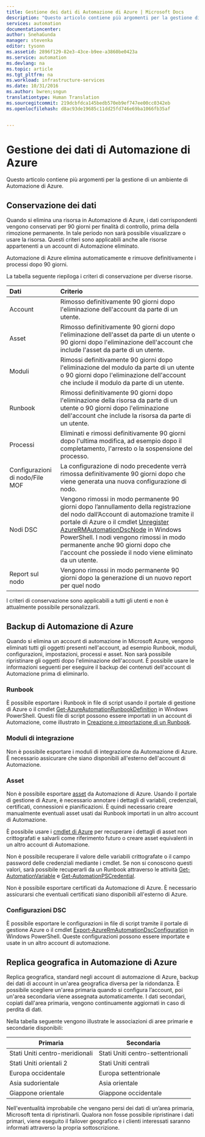 ```yaml
---
title: Gestione dei dati di Automazione di Azure | Microsoft Docs
description: "Questo articolo contiene più argomenti per la gestione di un ambiente di Automazione di Azure.  Include attualmente conservazione dei dati e backup del ripristino di emergenza di Automazione di Azure in Automazione di Azure."
services: automation
documentationcenter: 
author: SnehaGunda
manager: stevenka
editor: tysonn
ms.assetid: 2896f129-82e3-43ce-b9ee-a3860be0423a
ms.service: automation
ms.devlang: na
ms.topic: article
ms.tgt_pltfrm: na
ms.workload: infrastructure-services
ms.date: 10/31/2016
ms.author: bwren;sngun
translationtype: Human Translation
ms.sourcegitcommit: 219dcbfdca145bedb570eb9ef747ee00cc0342eb
ms.openlocfilehash: d8ac93de19685c11dd25fd746e69ba1066fb35af


---
```

# <a name="managing-azure-automation-data"></a>Gestione dei dati di Automazione di Azure
Questo articolo contiene più argomenti per la gestione di un ambiente di Automazione di Azure.

## <a name="data-retention"></a>Conservazione dei dati
Quando si elimina una risorsa in Automazione di Azure, i dati corrispondenti vengono conservati per 90 giorni per finalità di controllo, prima della rimozione permanente.  In tale periodo non sarà possibile visualizzare o usare la risorsa.  Questi criteri sono applicabili anche alle risorse appartenenti a un account di Automazione eliminato.

Automazione di Azure elimina automaticamente e rimuove definitivamente i processi dopo 90 giorni.

La tabella seguente riepiloga i criteri di conservazione per diverse risorse.

| Dati | Criterio |
|:--- |:--- |
| Account |Rimosso definitivamente 90 giorni dopo l'eliminazione dell'account da parte di un utente. |
| Asset |Rimosso definitivamente 90 giorni dopo l'eliminazione dell'asset da parte di un utente o 90 giorni dopo l'eliminazione dell'account che include l'asset da parte di un utente. |
| Moduli |Rimossi definitivamente 90 giorni dopo l'eliminazione del modulo da parte di un utente o 90 giorni dopo l'eliminazione dell'account che include il modulo da parte di un utente. |
| Runbook |Rimossi definitivamente 90 giorni dopo l'eliminazione della risorsa da parte di un utente o 90 giorni dopo l'eliminazione dell'account che include la risorsa da parte di un utente. |
| Processi |Eliminati e rimossi definitivamente 90 giorni dopo l'ultima modifica, ad esempio dopo il completamento, l'arresto o la sospensione del processo. |
| Configurazioni di nodo/File MOF |La configurazione di nodo precedente verrà rimossa definitivamente 90 giorni dopo che viene generata una nuova configurazione di nodo. |
| Nodi DSC |Vengono rimossi in modo permanente 90 giorni dopo l’annullamento della registrazione del nodo dall’Account di automazione tramite il portale di Azure o il cmdlet [Unregister AzureRMAutomationDscNode](https://msdn.microsoft.com/library/mt603500.aspx) in Windows PowerShell. I nodi vengono rimossi in modo permanente anche 90 giorni dopo che l'account che possiede il nodo viene eliminato da un utente. |
| Report sul nodo |Vengono rimossi in modo permanente 90 giorni dopo la generazione di un nuovo report per quel nodo |

I criteri di conservazione sono applicabili a tutti gli utenti e non è attualmente possibile personalizzarli.

## <a name="backing-up-azure-automation"></a>Backup di Automazione di Azure
Quando si elimina un account di automazione in Microsoft Azure, vengono eliminati tutti gli oggetti presenti nell'account, ad esempio Runbook, moduli, configurazioni, impostazioni, processi e asset. Non sarà possibile ripristinare gli oggetti dopo l'eliminazione dell'account.  È possibile usare le informazioni seguenti per eseguire il backup dei contenuti dell'account di Automazione prima di eliminarlo. 

### <a name="runbooks"></a>Runbook
È possibile esportare i Runbook in file di script usando il portale di gestione di Azure o il cmdlet [Get-AzureAutomationRunbookDefinition](https://msdn.microsoft.com/library/dn690269.aspx) in Windows PowerShell.  Questi file di script possono essere importati in un account di Automazione, come illustrato in [Creazione o importazione di un Runbook](https://msdn.microsoft.com/library/dn643637.aspx).

### <a name="integration-modules"></a>Moduli di integrazione
Non è possibile esportare i moduli di integrazione da Automazione di Azure.  È necessario assicurare che siano disponibili all'esterno dell'account di Automazione.

### <a name="assets"></a>Asset
Non è possibile esportare [asset](https://msdn.microsoft.com/library/dn939988.aspx) da Automazione di Azure.  Usando il portale di gestione di Azure, è necessario annotare i dettagli di variabili, credenziali, certificati, connessioni e pianificazioni.  È quindi necessario creare manualmente eventuali asset usati dai Runbook importati in un altro account di Automazione.

È possibile usare i [cmdlet di Azure](https://msdn.microsoft.com/library/dn690262.aspx) per recuperare i dettagli di asset non crittografati e salvarli come riferimento futuro o creare asset equivalenti in un altro account di Automazione.

Non è possibile recuperare il valore delle variabili crittografate o il campo password delle credenziali mediante i cmdlet.  Se non si conoscono questi valori, sarà possibile recuperarli da un Runbook attraverso le attività [Get-AutomationVariable](https://msdn.microsoft.com/library/dn940012.aspx) e [Get-AutomationPSCredential](https://msdn.microsoft.com/library/dn940015.aspx).

Non è possibile esportare certificati da Automazione di Azure.  È necessario assicurarsi che eventuali certificati siano disponibili all'esterno di Azure.

### <a name="dsc-configurations"></a>Configurazioni DSC
È possibile esportare le configurazioni in file di script tramite il portale di gestione Azure o il cmdlet [Export-AzureRmAutomationDscConfiguration](https://msdn.microsoft.com/library/mt603485.aspx) in Windows PowerShell. Queste configurazioni possono essere importate e usate in un altro account di automazione.

## <a name="geo-replication-in-azure-automation"></a>Replica geografica in Automazione di Azure
Replica geografica, standard negli account di automazione di Azure, backup dei dati di account in un'area geografica diversa per la ridondanza. È possibile scegliere un'area primaria quando si configura l’account, poi un'area secondaria viene assegnata automaticamente. I dati secondari, copiati dall'area primaria, vengono continuamente aggiornati in caso di perdita di dati.  

Nella tabella seguente vengono illustrate le associazioni di aree primarie e secondarie disponibili:

| Primaria | Secondaria |
| --- | --- |
| Stati Uniti centro-meridionali |Stati Uniti centro-settentrionali |
| Stati Uniti orientali 2 |Stati Uniti centrali |
| Europa occidentale |Europa settentrionale |
| Asia sudorientale |Asia orientale |
| Giappone orientale |Giappone occidentale |

Nell'eventualità improbabile che vengano persi dei dati di un’area primaria, Microsoft tenta di ripristinarli. Qualora non fosse possibile ripristinare i dati primari, viene eseguito il failover geografico e i clienti interessati saranno informati attraverso la propria sottoscrizione.




<!--HONumber=Nov16_HO3-->


